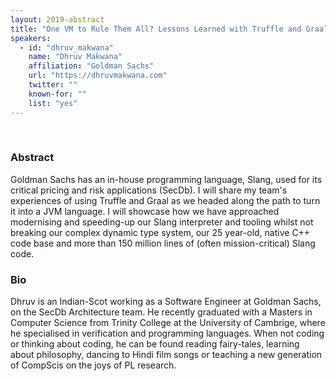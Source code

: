```yaml
---
layout: 2019-abstract
title: "One VM to Rule Them All? Lessons Learned with Truffle and Graal"
speakers:
  - id: "dhruv_makwana"
    name: "Dhruv Makwana"
    affiliation: "Goldman Sachs"
    url: "https://dhruvmakwana.com"
    twitter: ""
    known-for: ""
    list: "yes"
---
```


<br/>

### Abstract

Goldman Sachs has an in-house programming language, Slang, used for its critical pricing and risk applications (SecDb). I will share my team's experiences of using Truffle and Graal as we headed along the path to turn it into a JVM language. I will showcase how we have approached modernising and speeding-up our Slang interpreter and tooling whilst not breaking our complex dynamic type system, our 25 year-old, native C++ code base and more than 150 million lines of (often mission-critical) Slang code.

### Bio

Dhruv is an Indian-Scot working as a Software Engineer at Goldman Sachs, on the SecDb Architecture team. He recently graduated with a Masters in Computer Science from Trinity College at the University of Cambrige, where he specialised in verification and programming languages. When not coding or thinking about coding, he can be found reading fairy-tales, learning about philosophy, dancing to Hindi film songs or teaching a new generation of CompScis on the joys of PL research.

